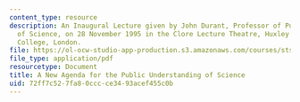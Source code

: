 ```yaml
---
content_type: resource
description: An Inaugural Lecture given by John Durant, Professor of Public Understanding
  of Science, on 28 November 1995 in the Clore Lecture Theatre, Huxley Building, Imperial
  College, London.
file: https://ol-ocw-studio-app-production.s3.amazonaws.com/courses/sts-014-principles-and-practice-of-science-communication-spring-2006/72ff7c527fa80cccce3493acef455c0b_durant_newagenda.pdf
file_type: application/pdf
resourcetype: Document
title: A New Agenda for the Public Understanding of Science
uid: 72ff7c52-7fa8-0ccc-ce34-93acef455c0b
---
```

